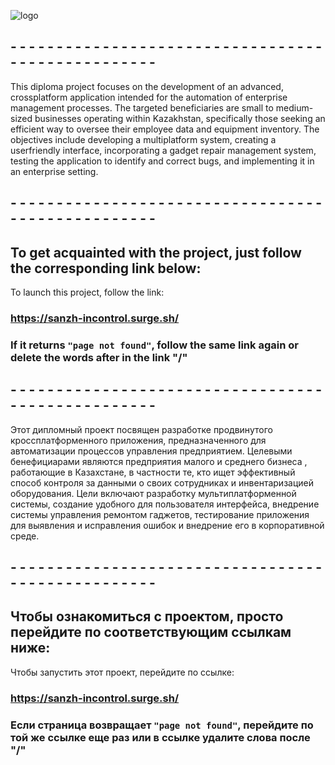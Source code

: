 ![logo](https://github.com/sanzhar89/react-managment-system/assets/77663475/380ea603-cb5c-4b22-9743-fd255a5e5bfc)


## - - - - - - - - - - - - - - - - - - - - - - - - - - - - - - - - - - - - - - - - - - - - - - - - - -

This diploma project focuses on the development of an advanced, crossplatform application intended for the automation of enterprise management
processes. The targeted beneficiaries are small to medium-sized businesses
operating within Kazakhstan, specifically those seeking an efficient way to oversee
their employee data and equipment inventory.
The objectives include developing a multiplatform system, creating a userfriendly interface, incorporating a gadget repair management system, testing the
application to identify and correct bugs, and implementing it in an enterprise setting.

## - - - - - - - - - - - - - - - - - - - - - - - - - - - - - - - - - - - - - - - - - - - - - - - - - -


## To get acquainted with the project, just follow the corresponding link below:

To launch this project, follow the link:

### https://sanzh-incontrol.surge.sh/

### If it returns `"page not found"`, follow the same link again or delete the words after in the link "/"



## - - - - - - - - - - - - - - - - - - - - - - - - - - - - - - - - - - - - - - - - - - - - - - - - - -

Этот дипломный проект посвящен разработке продвинутого кроссплатформенного приложения, предназначенного для автоматизации процессов управления предприятием. Целевыми бенефициарами являются предприятия малого и среднего бизнеса , работающие в Казахстане, в частности те, кто ищет эффективный способ контроля за данными о своих сотрудниках и инвентаризацией оборудования. Цели включают разработку мультиплатформенной системы, создание удобного для пользователя интерфейса, внедрение системы управления ремонтом гаджетов, тестирование приложения для выявления и исправления ошибок и внедрение его в корпоративной среде.

## - - - - - - - - - - - - - - - - - - - - - - - - - - - - - - - - - - - - - - - - - - - - - - - - - -


## Чтобы ознакомиться с проектом, просто перейдите по соответствующим ссылкам ниже:

Чтобы запустить этот проект, перейдите по ссылке:

### https://sanzh-incontrol.surge.sh/

### Если страница возвращает `"page not found"`, перейдите по той же ссылке еще раз или в ссылке удалите слова после "/"
